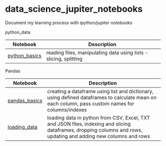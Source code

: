# data_science_jupiter_notebooks
Document my learning process with ipython/jupiter notebooks

python_data

| Notebook | Description |
| --- | --- |
| [python_basics](http://nbviewer.jupyter.org/github/tzlilalfasi/data_science_jupiter_notebooks/blob/master/python_data/python_basics.ipynb) | reading files, manipulating data using lists - slicing, splitting |

Pandas

| Notebook | Description |
| --- | --- |
| [pandas_basics](http://nbviewer.jupyter.org/github/tzlilalfasi/data_science_jupiter_notebooks/blob/master/pandas/pandas_basics.ipynb) | creating a dataframe using list and dictionary, using defined dataframes to calculate mean on each column, pass custom names for columns/indexes   |
| [loading_data](http://nbviewer.jupyter.org/github/tzlilalfasi/data_science_jupiter_notebooks/blob/master/pandas/loading_data/loading_data.ipynb) | loading data in python from CSV, Excel, TXT and JSON files, indexing and slicing dataframes, dropping columns and rows, updating and adding new columns and rows |
